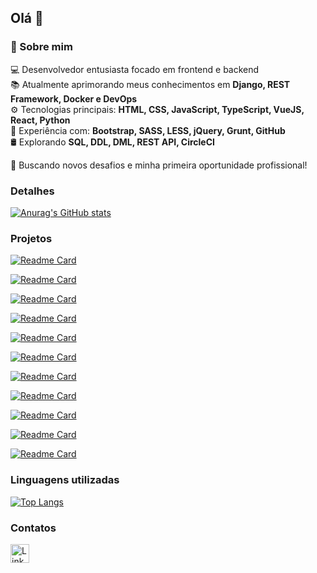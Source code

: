 ## Olá 👋

### 🚀 Sobre mim

💻 Desenvolvedor entusiasta focado em frontend e backend  
📚 Atualmente aprimorando meus conhecimentos em **Django, REST Framework, Docker e DevOps**  
⚙️ Tecnologias principais: **HTML, CSS, JavaScript, TypeScript, VueJS, React, Python**  
🔧 Experiência com: **Bootstrap, SASS, LESS, jQuery, Grunt, GitHub**  
🛢️ Explorando **SQL, DDL, DML, REST API, CircleCI**  

🚀 Buscando novos desafios e minha primeira oportunidade profissional! 

### Detalhes

[![Anurag's GitHub stats](https://github-readme-stats.vercel.app/api?username=VitorBri&show_icons=true&bg_color=00000000)](https://github.com/VitorBri)

### Projetos

[![Readme Card](https://github-readme-stats.vercel.app/api/pin/?username=VitorBri&repo=efood&bg_color=00000000&title_color=ffffff&text_color=c9d1d0)](https://github.com/VitorBri/efood)

[![Readme Card](https://github-readme-stats.vercel.app/api/pin/?username=VitorBri&repo=eplay&bg_color=00000000&title_color=ffffff&text_color=c9d1d0)](https://github.com/VitorBri/eplay)

[![Readme Card](https://github-readme-stats.vercel.app/api/pin/?username=VitorBri&repo=calculadora_simples&bg_color=00000000&title_color=ffffff&text_color=c9d1d0)](https://github.com/VitorBri/calculadora_simples)

[![Readme Card](https://github-readme-stats.vercel.app/api/pin/?username=VitorBri&repo=aniversario&bg_color=00000000&title_color=ffffff&text_color=c9d1d9)](https://github.com/VitorBri/aniversario)

[![Readme Card](https://github-readme-stats.vercel.app/api/pin/?username=VitorBri&repo=ebac-games&bg_color=00000000&title_color=ffffff&text_color=c9d1d9)](https://github.com/VitorBri/ebac-games)

[![Readme Card](https://github-readme-stats.vercel.app/api/pin/?username=VitorBri&repo=ebac_talks&bg_color=00000000&title_color=ffffff&text_color=c9d1d9)](https://github.com/VitorBri/ebac_talks)

[![Readme Card](https://github-readme-stats.vercel.app/api/pin/?username=VitorBri&repo=lista_contatos&bg_color=00000000&title_color=ffffff&text_color=c9d1d9)](https://github.com/VitorBri/lista_contatos)

[![Readme Card](https://github-readme-stats.vercel.app/api/pin/?username=VitorBri&repo=sorteador_grunt&bg_color=00000000&title_color=ffffff&text_color=c9d1d9)](https://github.com/VitorBri/sorteador_grunt)

[![Readme Card](https://github-readme-stats.vercel.app/api/pin/?username=VitorBri&repo=friends_page&bg_color=00000000&title_color=ffffff&text_color=c9d1d9)](https://github.com/VitorBri/friends_page)

[![Readme Card](https://github-readme-stats.vercel.app/api/pin/?username=VitorBri&repo=calculadora_imc&bg_color=00000000&title_color=ffffff&text_color=c9d1d9)](https://github.com/VitorBri/calculadora_imc)

[![Readme Card](https://github-readme-stats.vercel.app/api/pin/?username=VitorBri&repo=luar_moveis&bg_color=00000000&title_color=ffffff&text_color=c9d1d9)](https://github.com/VitorBri/luar_moveis)




### Linguagens utilizadas

[![Top Langs](https://github-readme-stats.vercel.app/api/top-langs/?username=VitorBri&layout=compact&bg_color=00000000)](https://github.com/VitorBri)

### Contatos

[<img src='https://img.shields.io/badge/LinkedIn-0077B5?style=for-the-badge&logo=linkedin&logoColor=white' alt='Linkedin' height='30'>](https://www.linkedin.com/in/vitorbri/)
